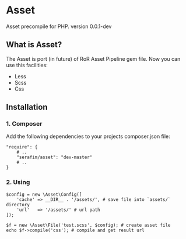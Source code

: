 Asset
=====
Asset precompile for PHP.
version 0.0.1-dev

## What is Asset?

The Asset is port (in future) of RoR Asset Pipeline gem file. Now you can use this facilities:
- Less
- Scss
- Css

## Installation

### 1. Composer

Add the following dependencies to your projects composer.json file:

    "require": {
        # ..
        "serafim/asset": "dev-master"
        # ..
    }


### 2. Using

    $config = new \Asset\Config([
        'cache' => __DIR__ . '/assets/', # save file into `assets/` directory
        'url'   => '/assets/' # url path
    ]);

    $f = new \Asset\File('test.scss', $config); # create asset file
    echo $f->compile('css'); # compile and get result url


